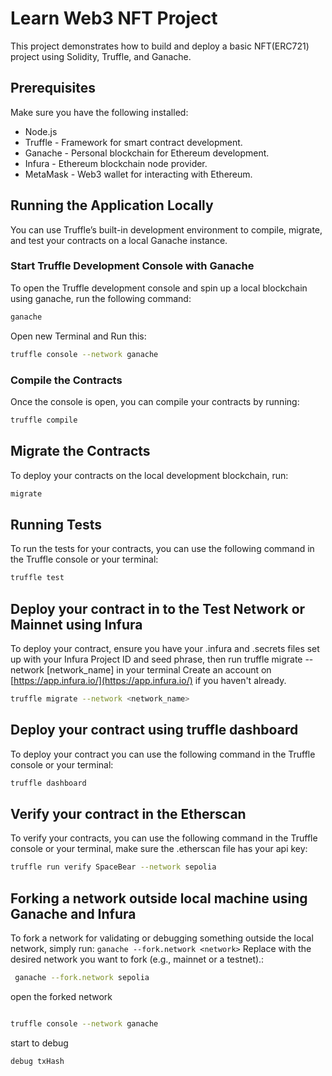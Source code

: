 # Learn Web3 NFT Project

This project demonstrates how to build and deploy a basic NFT(ERC721) project using Solidity, Truffle, and Ganache.

## Prerequisites

Make sure you have the following installed:

- Node.js
- Truffle - Framework for smart contract development.
- Ganache - Personal blockchain for Ethereum development.
- Infura - Ethereum blockchain node provider.
- MetaMask - Web3 wallet for interacting with Ethereum.

## Running the Application Locally

You can use Truffle’s built-in development environment to compile, migrate, and test your contracts on a local Ganache instance.

### Start Truffle Development Console with Ganache

To open the Truffle development console and spin up a local blockchain using ganache, run the following command:

```bash
ganache
```

Open new Terminal and Run this:

```bash
truffle console --network ganache
```

### Compile the Contracts

Once the console is open, you can compile your contracts by running:

```bash
truffle compile
```

## Migrate the Contracts

To deploy your contracts on the local development blockchain, run:

```bash
migrate
```

## Running Tests

To run the tests for your contracts, you can use the following command in the Truffle console or your terminal:

```bash
truffle test
```

## Deploy your contract in to the Test Network or Mainnet using Infura

To deploy your contract, ensure you have your .infura and .secrets files set up with your Infura Project ID and seed phrase, then run truffle migrate --network [network_name] in your terminal Create an account on [https://app.infura.io/](https://app.infura.io/) if you haven't already.

```bash
truffle migrate --network <network_name>
```

## Deploy your contract using truffle dashboard

To deploy your contract you can use the following command in the Truffle console or your terminal:

```bash
truffle dashboard
```

## Verify your contract in the Etherscan

To verify your contracts, you can use the following command in the Truffle console or your terminal, make sure the .etherscan file has your api key:

```bash
truffle run verify SpaceBear --network sepolia
```

## Forking a network outside local machine using Ganache and Infura

To fork a network for validating or debugging something outside the local network, simply run: `ganache --fork.network <network>` Replace <network> with the desired network you want to fork (e.g., mainnet or a testnet).:

```bash
 ganache --fork.network sepolia
```

open the forked network

```bash

truffle console --network ganache
```

start to debug

```bash
debug txHash
```
